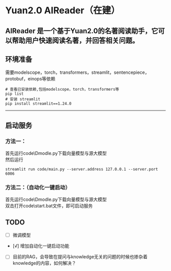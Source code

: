 # Yuan2.0 AIReader（在建）
AIReader 是一个基于Yuan2.0的名著阅读助手，它可以帮助用户快速阅读名著，并回答相关问题。
---
## 环境准备  
需要modelscope，torch，transformers，streamlit，sentencepiece，protobuf，einops等依赖
```Shell
# 查看已安装依赖,包括modelscope，torch，transformers等
pip list
# 安装 streamlit
pip install streamlit==1.24.0
```
---

## 启动服务
### 方法一：
首先运行code\Dmodle.py下载向量模型与源大模型  
然后运行
```Shell
streamlit run code/main.py --server.address 127.0.0.1 --server.port 6006
```

### 方法二：（自动化一键启动）
首先运行code\Dmodle.py下载向量模型与源大模型  
双击打开code\start.bat文件，即可启动服务

## TODO
- [ ] 微调模型
- [√] 增加自动化一键启动功能
- [ ] 目前的RAG，会导致在提问与knowledge无关的问题的时候也掺杂着knowledge的内容，如何解决？